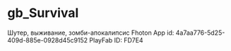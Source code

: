 # gb_Survival
Шутер, выживание, зомби-апокалипсис
Fhoton App id: 4a7aa776-5d25-409d-885e-0928d45c9152
PlayFab ID: FD7E4
